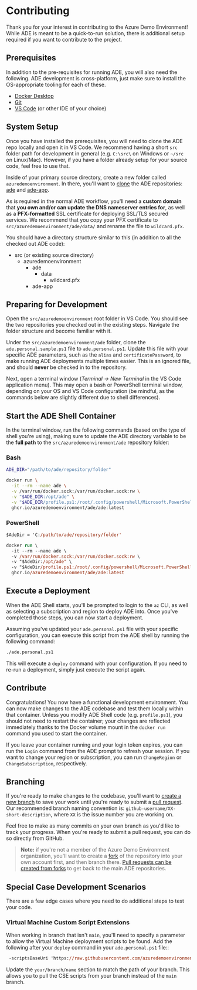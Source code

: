 # Contributing

Thank you for your interest in contributing to the Azure Demo Environment! While
ADE is meant to be a quick-to-run solution, there is additional setup required
if you want to contribute to the project.

## Prerequisites

In addition to the pre-requisites for running ADE, you will also need the
following. ADE development is cross-platform, just make sure to install the
OS-appropriate tooling for each of these.

- [Docker Desktop](https://www.docker.com/products/docker-desktop)
- [Git](https://git-scm.com/)
- [VS Code](https://code.visualstudio.com/) (or other IDE of your choice)

## System Setup

Once you have installed the prerequisites, you will need to clone the ADE repo
locally and open it in VS Code. We recommend having a short `src` folder path
for development in general (e.g. `C:\src\` on Windows or `~/src` on Linux/Mac).
However, if you have a folder already setup for your source code, feel free to
use that.

Inside of your primary source directory, create a new folder called
`azuredemoenvironment`. In there, you'll want to
[clone](https://docs.github.com/en/repositories/creating-and-managing-repositories/cloning-a-repository)
the ADE repositories: [ade](https://github.com/azuredemoenvironment/ade) and
[ade-app](https://github.com/azuredemoenvironment/ade-app).

As is required in the normal ADE workflow, you'll need a **custom domain** that
**you own and/or can update the DNS nameserver entries for**, as well as a
**PFX-formatted** SSL certificate for deploying SSL/TLS secured services. We
recommend that you copy your PFX certificate to
`src/azuredemoenvironment/ade/data/` and rename the file to `wildcard.pfx`.

You should have a directory structure similar to this (in addition to all the
checked out ADE code):

- src (or existing source directory)
  - azuredemoenvironment
    - ade
      - data
        - wildcard.pfx
    - ade-app

## Preparing for Development

Open the `src/azuredemoenvironment` root folder in VS Code. You should see the
two repositories you checked out in the existing steps. Navigate the folder
structure and become familiar with it.

Under the `src/azuredemoenvironment/ade` folder, clone the
`ade.personal.sample.ps1` file to `ade.personal.ps1`. Update this file with your
specific ADE parameters, such as the `alias` and `certificatePassword`, to make
running ADE deployments multiple times easier. This is an ignored file, and
should **never** be checked in to the repository.

Next, open a terminal window (_Terminal -> New Terminal_ in the VS Code
application menu). This may open a bash or PowerShell terminal window, depending
on your OS and VS Code configuration (be mindful, as the commands below are
slightly different due to shell differences).

## Start the ADE Shell Container

In the terminal window, run the following commands (based on the type of shell
you're using), making sure to update the ADE directory variable to be the **full
path** to the `src/azuredemoenvironment/ade` repository folder:

### Bash

```sh
ADE_DIR="/path/to/ade/repository/folder"

docker run \
  -it --rm --name ade \
  -v /var/run/docker.sock:/var/run/docker.sock:rw \
  -v "$ADE_DIR:/opt/ade" \
  -v "$ADE_DIR/profile.ps1:/root/.config/powershell/Microsoft.PowerShell_profile.ps1" \
  ghcr.io/azuredemoenvironment/ade/ade:latest
```

### PowerShell

```ps
$AdeDir = 'C:/path/to/ade/repository/folder'

docker run \
  -it --rm --name ade \
  -v /var/run/docker.sock:/var/run/docker.sock:rw \
  -v "$AdeDir:/opt/ade" \
  -v "$AdeDir/profile.ps1:/root/.config/powershell/Microsoft.PowerShell_profile.ps1" \
  ghcr.io/azuredemoenvironment/ade/ade:latest
```

## Execute a Deployment

When the ADE Shell starts, you'll be prompted to login to the `az` CLI, as well
as selecting a subscription and region to deploy ADE into. Once you've completed
those steps, you can now start a deployment.

Assuming you've updated your `ade.personal.ps1` file with your specific
configuration, you can execute this script from the ADE shell by running the
following command:

```sh
./ade.personal.ps1
```

This will execute a `deploy` command with your configuration. If you need to
re-run a deployment, simply just execute the script again.

## Contribute

Congratulations! You now have a functional development environment. You can now
make changes to the ADE codebase and test them locally within that container.
Unless you modify ADE Shell code (e.g. `profile.ps1`), you should not need to
restart the container; your changes are reflected immediately thanks to the
Docker volume mount in the `docker run` command you used to start the container.

If you leave your container running and your login token expires, you can run
the `Login` command from the ADE prompt to refresh your session. If you want to
change your region or subscription, you can run `ChangeRegion` or
`ChangeSubscription`, respectively.

## Branching

If you're ready to make changes to the codebase, you'll want to
[create a new branch](https://docs.github.com/en/pull-requests/collaborating-with-pull-requests/proposing-changes-to-your-work-with-pull-requests/creating-and-deleting-branches-within-your-repository)
to save your work until you're ready to submit a
[pull request](https://docs.github.com/en/pull-requests/collaborating-with-pull-requests/proposing-changes-to-your-work-with-pull-requests/creating-a-pull-request).
Our recommended branch naming convention is:
`github-username/XX-short-description`, where `XX` is the issue number you are
working on.

Feel free to make as many commits on your own branch as you'd like to track your
progress. When you're ready to submit a pull request, you can do so directly
from GitHub.

> **Note:** if you're not a member of the Azure Demo Environment organization,
> you'll want to create a
> [fork](https://docs.github.com/en/get-started/quickstart/fork-a-repo) of the
> repository into your own account first, and then branch there.
> [Pull requests can be created from forks](https://docs.github.com/en/pull-requests/collaborating-with-pull-requests/proposing-changes-to-your-work-with-pull-requests/creating-a-pull-request-from-a-fork)
> to get back to the main ADE repositories.

## Special Case Development Scenarios

There are a few edge cases where you need to do additional steps to test your
code.

### Virtual Machine Custom Script Extensions

When working in branch that isn't `main`, you'll need to specify a parameter to
allow the Virtual Machine deployment scripts to be found. Add the following
after your `deploy` command in your `ade.personal.ps1` file::

```ps
 -scriptsBaseUri 'https://raw.githubusercontent.com/azuredemoenvironment/ade/your/branch/name/scripts'
```

Update the `your/branch/name` section to match the path of your branch. This
allows you to pull the CSE scripts from your branch instead of the `main`
branch.
